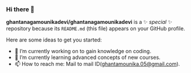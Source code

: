 ### Hi there 👋


**ghantanagamounikadevi/ghantanagamounikadevi** is a ✨ _special_ ✨ repository because its `README.md` (this file) appears on your GitHub profile.

Here are some ideas to get you started:

- 🔭 I’m currently working on to gain knowledge on coding.
- 🌱 I’m currently learning advanced concepts of new courses.
- 📫 How to reach me: Mail to mail ID(ghantamounika.05@gmail.com).

